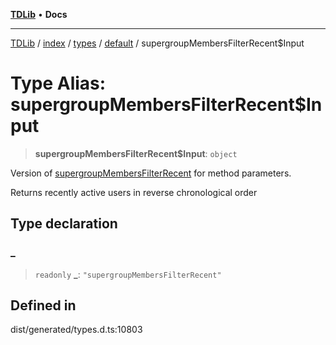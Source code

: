 [**TDLib**](../../../../../../README.md) • **Docs**

***

[TDLib](../../../../../../modules.md) / [index](../../../../../README.md) / [types](../../../README.md) / [default](../README.md) / supergroupMembersFilterRecent$Input

# Type Alias: supergroupMembersFilterRecent$Input

> **supergroupMembersFilterRecent$Input**: `object`

Version of [supergroupMembersFilterRecent](supergroupMembersFilterRecent.md) for method parameters.

Returns recently active users in reverse chronological order

## Type declaration

### \_

> `readonly` **\_**: `"supergroupMembersFilterRecent"`

## Defined in

dist/generated/types.d.ts:10803
